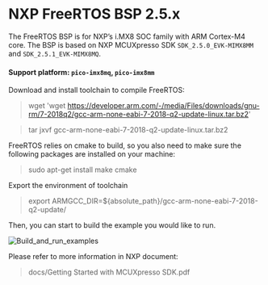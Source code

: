 # NXP FreeRTOS BSP 2.5.x

The FreeRTOS BSP is for NXP’s i.MX8 SOC family with ARM Cortex-M4 core.
The BSP is based on NXP MCUXpresso SDK `SDK_2.5.0_EVK-MIMX8MM` and `SDK_2.5.1_EVK-MIMX8MQ`.


#### Support platform: `pico-imx8mq`, `pico-imx8mm`

Download and install toolchain to compile FreeRTOS:

>  wget 'wget https://developer.arm.com/-/media/Files/downloads/gnu-rm/7-2018q2/gcc-arm-none-eabi-7-2018-q2-update-linux.tar.bz2'

> tar jxvf gcc-arm-none-eabi-7-2018-q2-update-linux.tar.bz2

FreeRTOS relies on cmake to build, so you also need to make sure the following packages are installed on your machine:

> sudo apt-get install make cmake

Export the environment of toolchain

> export ARMGCC_DIR=${absolute_path}/gcc-arm-none-eabi-7-2018-q2-update/

Then, you can start to build the example you would like to run.

![Build_and_run_examples](https://github.com/TechNexion/freertos-tn/wiki/Build_and_run_example)



Please refer to more information in NXP document:

> docs/Getting Started with MCUXpresso SDK.pdf
